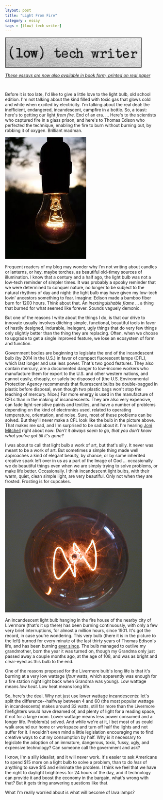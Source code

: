 ```yaml
---
layout: post
title: "Light From Fire"
category : essay
tags : [(low) tech writer]
---
```

[![low tech writer](/assets/ltw/header14.jpg)](http://bit.ly/lowtechwriter)

*[These essays are now also available in book form, printed on real paper](http://bit.ly/lowtechwriter)*

&nbsp;


Before it is too late, I'd like to give a little love to the light bulb, old school edition. I'm not talking about the kind filled with toxic gas that glows cold and white when excited by electricity. I'm talking about the real deal: the inefficient, endangered, incandescent, campfire in a bottle. So, a toast: here's to getting our light *from fire.* End of an era. ... Here's to the scientists who captured fire in a glass prison, and here's to Thomas Edison who perfected the technique, enabling the fire to burn without burning out, by robbing it of oxygen. Brilliant madman.

[![light from fire](/assets/ltw/lightbulb.JPG)](/assets/ltw/lightbulbbg.JPG)

Frequent readers of my blog may wonder why I'm not writing about candles or lanterns, or hey, maybe torches, as beautiful old-timey sources of illumination. I know that a century and a half ago, the light bulb was not a low-tech reminder of simpler times. It was probably a spooky reminder that we were determined to conquer nature, no longer to be subject to the natural rhythms of day and night: the light bulb may have given my low-tech lovin' ancestors something to fear. Imagine: Edison made a bamboo fiber burn for 1200 hours. Think about that. An *inextinguishable flame* ... a thing that burned for what seemed like forever. Sounds vaguely demonic.

But one of the reasons I write about the things I do, is that our drive to innovate usually involves ditching simple, functional, beautiful tools in favor of hastily designed, indurable, inelegant, ugly things that do very few things only slightly better than the thing they are replacing. Often, when we choose to upgrade to get a single improved feature, we lose an ecosystem of form and function. 

Government bodies are beginning to legislate the end of the incandescent bulb (by 2014 in the U.S.) in favor of compact fluorescent lamps (CFL), which last longer and use less power. That's two good features. They also contain mercury, are a documented danger to low-income workers who manufacture them for export to the U.S. and other western nations, and cannot easily, cheaply, or safely be disposed of (the U.S. Environmental Protection Agency recommends that fluorescent bulbs be double-bagged in plastic before disposal, even though two plastic bags won't stop the leaching of mercury. Nice.) Far more energy is used in the manufacture of CFLs than in the making of incandescents. They are also very expensive, can fade light-sensitive paints and textiles, and have a number of problems depending on the kind of electronics used, related to operating temperature, orientation, and noise. Sure, most of these problems can be solved. But they'll never make a CFL look like the bulb in the picture above. That makes me sad, and I'm surprised to be sad about it. I'm hearing [Joni Mitchell](https://www.google.com/search?q=big+yellow+taxi&ie=utf-8&oe=utf-8&aq=t&rls=org.mozilla:en-US:official&gws_rd=ssl) right about now: *Don't it always seem to go, that you don't know what you've got till it's gone?*

I was about to call that light bulb a work of art, but that's silly. It never was meant to be a work of art. But sometimes a simple thing made well approaches a kind of elegant beauty, by chance, or by some inherited creative spark left over in us as a part of the Image of God ... occasionally we do beautiful things even when we are simply trying to solve problems, or make life better. Occasionally. I think incandescent light bulbs, with their warm, quiet, clean simple light, are very beautiful. Only not when they are frosted. Frosting is for cupcakes.

![100 years](/assets/ltw/cb-on.jpg)

An incandescent light bulb hanging in the fire house of the nearby city of Livermore (that's it up there) has been burning continuously, with only a few very brief interruptions, for almost a million hours, since 1901. It's got the record, in case you're wondering. This very bulb (there it is in the picture to the left) burned for every minute of the last thirty years of Thomas Edison's life, and has been burning [ever since](http://www.centennialbulb.org/index.htm). The bulb managed to outlive my grandmother, born the year it was turned on, though my Grandma only just passed away a couple months ago, at the age of 108, and was as bright and clear-eyed as this bulb to the end.

One of the reasons proposed for the Livermore bulb's long life is that it's burning at a very low wattage (*four* watts, which apparently was enough for a fire station night light back when Grandma was young). Low wattage means *low heat*. Low heat means long life.

So, here's the deal. Why not just use lower wattage incandescents: let's split the difference--halfway between 4 and 60 (the most popular wattage in incandescents) makes around 32 watts, still far more than the Livermore firefighters would have dreamed of, and plenty of light for a reading space, if not for a large room. Lower wattage means less power consumed and a longer life. Problem(s) solved. And while we're at it, I bet most of us could walk around our home or workspace and turn off half the lights and not suffer for it. I wouldn't even mind a little legislation encouraging me to find creative ways to cut my consumption by half. Why is it necessary to legislate the adoption of an immature, dangerous, toxic, fussy, ugly, and expensive technology? Can someone call the government and ask?

I know, I'm a silly idealist, and it will never work. It's easier to ask Americans to spend $15 more on a light bulb to solve a problem, than to do *less* of anything to save $15 and eliminate the problem. I think we feel that we have the right to daylight brightness for 24 hours of the day, and if technology can provide it and boost the economy in the bargain, what's wrong with that? But it gets tiring answering questions like that.

What I'm really worried about is what will become of lava lamps?


